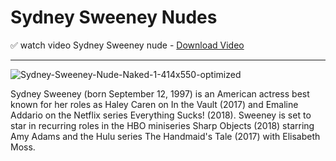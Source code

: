 # Sydney Sweeney Nudes

✅ watch video Sydney Sweeney nude - [Download Video](https://dlgram.com/bbAjL)

-------------------------------------------------------------------------------------------------------------------------
 ![Sydney-Sweeney-Nude-Naked-1-414x550-optimized](https://github.com/sydney-s24/lkd/assets/159705838/71dc4d1b-28d9-47f7-ad86-596e2d0ddba7)

Sydney Sweeney (born September 12, 1997) is an American actress best known for her roles as Haley Caren on In the Vault (2017) and Emaline Addario on the Netflix series Everything Sucks! (2018). Sweeney is set to star in recurring roles in the HBO miniseries Sharp Objects (2018) starring Amy Adams and the Hulu series The Handmaid's Tale (2017) with Elisabeth Moss.
